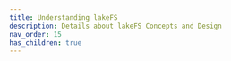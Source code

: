 ```yaml
---
title: Understanding lakeFS
description: Details about lakeFS Concepts and Design
nav_order: 15
has_children: true
---
```


